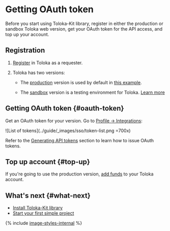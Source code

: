 # Getting OAuth token

Before you start using Toloka-Kit library, register in either the production or sandbox Toloka web version, get your OAuth token for the API access, and top up your account.

## Registration

1. [Register](../guide/concepts/access.md) in Toloka as a requester.

1. Toloka has two versions:

    - The [production](https://platform.toloka.ai/for-requesters/) version is used by default in [this example](./recipes/learn-basics.md).

    - The [sandbox](https://platform.sandbox.toloka.ai/for-requesters/) version is a testing environment for Toloka. [Learn more](../guide/concepts/sandbox.md)

## Getting OAuth token {#oauth-token}

Get an OAuth token for your version. Go to [Profile → Integrations](https://platform.toloka.ai/requester/profile/integration):

![List of tokens](../guide/_images/sso/token-list.png =700x)

Refer to the [Generating API tokens](../guide/concepts/api-token.md) section to learn how to issue OAuth tokens.

## Top up account {#top-up}

If you're going to use the production version, [add funds](../guide/concepts/refill.md) to your Toloka account.

## What's next {#what-next}

- [Install Toloka-Kit library](./quick-start.md)
- [Start your first simple project](./recipes/learn-basics.md)

{% include [image-styles-internal](../../_includes/image-styles-internal.md) %}